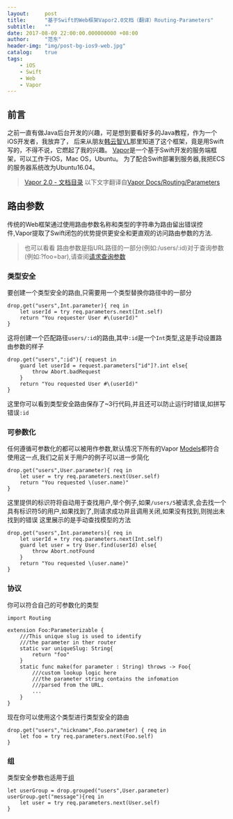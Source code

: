 ```yaml
---
layout:     post
title:      "基于Swift的Web框架Vapor2.0文档（翻译）Routing-Parameters"
subtitle:   ""
date: 2017-08-09 22:00:00.000000000 +08:00
author:     "范东"
header-img: "img/post-bg-ios9-web.jpg"
catalog:    true
tags:
    - iOS
    - Swift
    - Web
    - Vapor
---
```

## 前言
之前一直有做Java后台开发的兴趣，可是想到要看好多的Java教程，作为一个iOS开发者，我放弃了，
后来从朋友[韩云智VL](http://www.jianshu.com/u/92f7630a351b)那里知道了这个框架，竟是用Swift写的，不得不说，它燃起了我的兴趣。
[Vapor](http://vapor.codes)是一个基于Swift开发的服务端框架，可以工作于iOS，Mac OS，Ubuntu。
为了配合Swift部署到服务器,我把ECS的服务器系统改为Ubuntu16.04。
> [Vapor 2.0 - 文档目录](https://github.com/fandongtongxue/VaporDoc/blob/master/README.md)
> 以下文字翻译自[Vapor Docs/Routing/Parameters](https://docs.vapor.codes/2.0/routing/parameters/)

## 路由参数
传统的Web框架通过使用路由参数名称和类型的字符串为路由留出错误控件,Vapor提取了Swift闭包的优势提供更安全和更直观的访问路由参数的方法.
>也可以看看
>路由参数是指URL路径的一部分(例如:/users/:id)对于查询参数(例如:?foo=bar),请查阅[请求查询参数](https://docs.vapor.codes/2.0/http/request/#query-parameters)

### 类型安全
要创建一个类型安全的路由,只需要用一个类型替换你路径中的一部分

```
drop.get("users",Int.parameter){ req in
	let userId = try req.parameters.next(Int.self)
	return "You requester User #\(userId)"
}
```
这将创建一个匹配路径```users/:id```的路由,其中```:id```是一个```Int```类型,这是手动设置路由参数的样子

```
drop.get("users",":id"){ request in
	guard let userId = request.parameters["id"]?.int else{
		throw Abort.badRequest
	}
	return "You requested User #\(userId)"
}
```
这里你可以看到类型安全路由保存了~3行代码,并且还可以防止运行时错误,如拼写错误```:id```
### 可参数化
任何遵循可参数化的都可以被用作参数,默认情况下所有的Vapor [Models](http://www.jianshu.com/p/a919cd994f5b)都符合
使用这一点,我们之前关于用户的例子可以进一步简化

```
drop.get("users",User.parameter){ req in
	let user = try req.parameters.next(User.self)
	return "You requested \(user.name)"
}
```
这里提供的标识符将自动用于查找用户,举个例子,如果```/users/5```被请求,会去找一个具有标识符5的用户,如果找到了,则请求成功并且调用关闭,如果没有找到,则抛出未找到的错误
这里展示的是手动查找模型的方法

```
drop.get("users",Int.parameters){ req in
	let userId = try req.parameters.next(Int.self)
	guard let user = try User.find(userId) else{
		throw Abort.notFound
	}
	return "You requested \(user.name)"
}
```
### 协议
你可以符合自己的可参数化的类型

```
import Routing

extension Foo:Parameterizable {
	///This unique slug is used to identify
	///the parameter in ther router
	static var uniqueSlug: String{
		return "foo"
	}
	static func make(for parameter : String) throws -> Foo{
		///custom lookup logic here
		///the parameter string contains the infomation
		///parsed from the URL.
		...
	}
}
```
现在你可以使用这个类型进行类型安全的路由

```
drop.get("users","nickname",Foo.parameter) { req in
	let foo = try req.parameters.next(Foo.self)
}
```
### 组
类型安全参数也适用于[组](https://docs.vapor.codes/2.0/routing/group/)

```
let userGroup = drop.grouped("users",User.parameter)
userGroup.get("message"){req in
	let user = try req.parameters.next(User.self)
}
```
